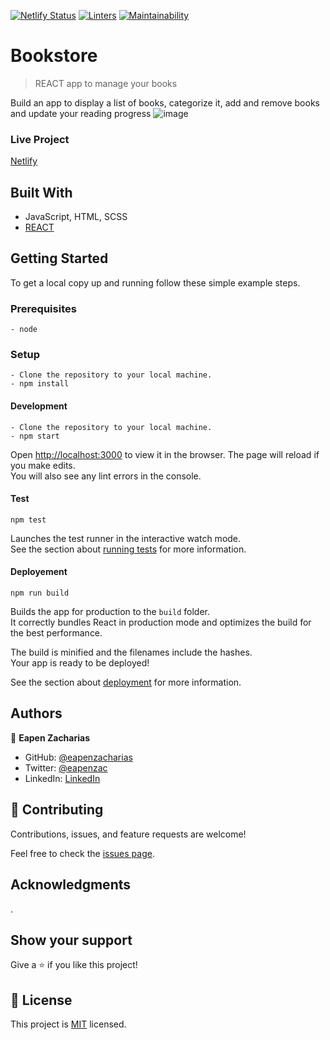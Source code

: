 [![Netlify Status](https://api.netlify.com/api/v1/badges/acb22031-12f9-482c-9fec-f16fc885365d/deploy-status)](https://app.netlify.com/sites/librarycms/deploys) [![Linters](https://github.com/eapenzacharias/bookstore/actions/workflows/linters.yml/badge.svg)](https://github.com/eapenzacharias/bookstore/actions/workflows/linters.yml) 
[![Maintainability](https://api.codeclimate.com/v1/badges/3c99a2b29cff164c3588/maintainability)](https://codeclimate.com/github/eapenzacharias/bookstore/maintainability)
# Bookstore

> REACT app to manage your books

Build an app to display a list of books, categorize it, add and remove books and update your reading progress
![image](https://user-images.githubusercontent.com/49812651/146471091-0dcc0dbc-2c88-46a7-af4e-b871e6145e07.png)

### Live Project
[Netlify](https://librarycms.netlify.app/)

## Built With

- JavaScript, HTML, SCSS
- [REACT](https://reactjs.org/)


## Getting Started

To get a local copy up and running follow these simple example steps.

### Prerequisites
    - node

### Setup
```
- Clone the repository to your local machine.
- npm install
```
#### Development
```
- Clone the repository to your local machine.
- npm start
```
Open [http://localhost:3000](http://localhost:3000) to view it in the browser.
The page will reload if you make edits.\
You will also see any lint errors in the console.

#### Test
`npm test`

Launches the test runner in the interactive watch mode.\
See the section about [running tests](https://facebook.github.io/create-react-app/docs/running-tests) for more information.


#### Deployement

`npm run build`

Builds the app for production to the `build` folder.\
It correctly bundles React in production mode and optimizes the build for the best performance.

The build is minified and the filenames include the hashes.\
Your app is ready to be deployed!

See the section about [deployment](https://facebook.github.io/create-react-app/docs/deployment) for more information.

## Authors

👤 **Eapen Zacharias**

- GitHub: [@eapenzacharias](https://github.com/eapenzacharias)
- Twitter: [@eapenzac](https://twitter.com/eapenzac)
- LinkedIn: [LinkedIn](https://linkedin.com/in/eapenzac)

## 🤝 Contributing

Contributions, issues, and feature requests are welcome!

Feel free to check the [issues page](../../issues/).

## Acknowledgments
.

## Show your support

Give a ⭐️ if you like this project!

## 📝 License

This project is [MIT](./LICENSE) licensed.
